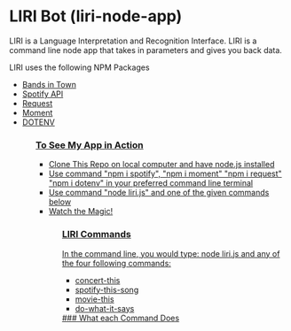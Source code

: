 # LIRI Bot (liri-node-app)

<p>LIRI is a Language Interpretation and Recognition Interface. LIRI is a command line node app that takes in parameters and gives you back data.<p>

LIRI uses the following NPM Packages
<ul>
<li><a href="http://www.artists.bandsintown.com/bandsintown-api" rel="link">Bands in Town</li>
<li><a href="https://www.npmjs.com/package/spotify" rel="link">Spotify API</a></li>
<li><a href="https://www.npmjs.com/package/request" rel="nofollow">Request</a></li>
<li><a href="https://www.npmjs.com/package/moment" rel="link"> Moment</li>
<li><a href="https://www.npmjs.com/package/dotenv" rel="link">DOTENV</li>
<ul>

### To See My App in Action
<ul>
<li>Clone This Repo on local computer and have node.js installed</li>
<li>Use command "npm i spotify", "npm i moment" "npm i request" "npm i dotenv" in your preferred command line terminal</li>
<li>Use command "node liri.js" and one of the given commands below</li>
<li>Watch the Magic!</li>
<ul>
  
### LIRI Commands
In the command line, you would type: node liri.js and any of the four following commands:
<ul>
 <li>concert-this <artist/band name here> </li>
  <li>spotify-this-song <song name here></li>
  <li> movie-this</li>
  <li>do-what-it-says </li>
  </ul>
 ### What each Command Does
  
  
    
